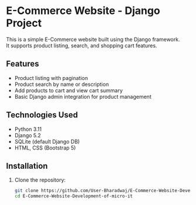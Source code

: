 # E-Commerce Website - Django Project

This is a simple E-Commerce website built using the Django framework.  
It supports product listing, search, and shopping cart features.

## Features
- Product listing with pagination
- Product search by name or description
- Add products to cart and view cart summary
- Basic Django admin integration for product management

## Technologies Used
- Python 3.11
- Django 5.2
- SQLite (default Django DB)
- HTML, CSS (Bootstrap 5)

## Installation

1. Clone the repository:
   ```bash
   git clone https://github.com/User-Bharadwaj/E-Commerce-Website-Development-of-micro-it.git
   cd E-Commerce-Website-Development-of-micro-it

